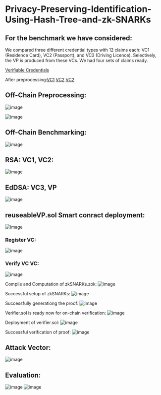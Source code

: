 # Privacy-Preserving-Identification-Using-Hash-Tree-and-zk-SNARKs

## For the benchmark we have considered:

We compared three different credential types with 12 claims each: VC1 (Residence Card), VC2 (Passport), and VC3 (Driving Licence).  Selectively, the VP is produced from these VCs.  We had four sets of claims ready.

[Verifiable Credentials](TestFinal/updated_claims.json)

After preprocessing:[VC1](TestFinal/Residence_Card.json) [VC2](TestFinal/Passport.json) [VC2](TestFinal/Driving_License.json)


## Off-Chain Preprocessing:

![image](https://github.com/user-attachments/assets/938bd203-7610-4b4f-8946-b7720ce4ec0b)


![image](https://github.com/user-attachments/assets/782a3eb8-5232-41c9-95e8-c9c65fcd1423)

## Off-Chain Benchmarking:

![image](https://github.com/user-attachments/assets/4012da06-76a0-4125-b927-190ed3bad235)


## RSA: VC1, VC2:


![image](https://github.com/user-attachments/assets/5a53a29c-1acc-44d6-957a-68edf89bc768)

## EdDSA: VC3, VP
![image](https://github.com/user-attachments/assets/5fb865c6-abdc-420c-8969-1866df0a0cd1)


## reuseableVP.sol Smart conract deployment: 
![image](https://github.com/user-attachments/assets/6d7c7906-c79c-41a8-a1d2-07ef3dae276d)

### Register VC:
![image](https://github.com/user-attachments/assets/c7784676-e53f-4aa0-ab8f-6342e5a737bb)


### Verify VC VC:

![image](https://github.com/user-attachments/assets/91c48080-9664-459a-b8c8-b8392652dbce)


Compile and Computation of zkSNARKs.zok:
![image](https://github.com/user-attachments/assets/75971526-61ad-48f0-a9db-f663ce7a6375)

Successful setup of zkSNARKs:
![image](https://github.com/user-attachments/assets/8ead40f3-6f93-4534-98c9-729c33397778)

Successfully generationg the proof:
![image](https://github.com/user-attachments/assets/0db5cbf3-a716-4645-bf97-01b6257c3e8a)

Verifier.sol is ready now for on-chain verification:
![image](https://github.com/user-attachments/assets/63a9b83d-11f9-4d2b-a5a3-4f98cb305b38)

Deployment of verifier.sol:
![image](https://github.com/user-attachments/assets/1febec3b-49bf-416b-b4ca-79a7a9b3cafd)


Successful verification of proof:
![image](https://github.com/user-attachments/assets/605aa197-ea1b-4c65-b660-b35a10dd9959)




## Attack Vector:

![image](https://github.com/user-attachments/assets/173d9c3d-ac56-4190-8239-343daf1f0429)

## Evaluation:
![image](https://github.com/user-attachments/assets/28ccfbbe-d0be-4d75-967c-bebaf8d30296)
![image](https://github.com/user-attachments/assets/28ccfbbe-d0be-4d75-967c-bebaf8d30296)




